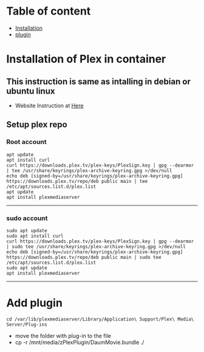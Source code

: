 # Table of content
- [Installation](#installation)
- [plugin](#plugin)

<a id='installation'></a>
# Installation of Plex in container

## This instruction is same as intalling in debian or ubuntu linux
- Website Instruction at [Here](https://pimylifeup.com/ubuntu-plex-media-server/)

## Setup plex repo
### Root account
```
apt update
apt install curl
curl https://downloads.plex.tv/plex-keys/PlexSign.key | gpg --dearmor | tee /usr/share/keyrings/plex-archive-keyring.gpg >/dev/null
echo deb [signed-by=/usr/share/keyrings/plex-archive-keyring.gpg] https://downloads.plex.tv/repo/deb public main | tee /etc/apt/sources.list.d/plex.list
apt update
apt install plexmediaserver
```

---

### sudo account
```
sudo apt update
sudo apt install curl
curl https://downloads.plex.tv/plex-keys/PlexSign.key | gpg --dearmor | sudo tee /usr/share/keyrings/plex-archive-keyring.gpg >/dev/null
echo deb [signed-by=/usr/share/keyrings/plex-archive-keyring.gpg] https://downloads.plex.tv/repo/deb public main | sudo tee /etc/apt/sources.list.d/plex.list
sudo apt update
apt install plexmediaserver
```

---

<a id='plugin'></a>
# Add plugin
```
cd /var/lib/plexmediaserver/Library/Application\ Support/Plex\ Media\ Server/Plug-ins
```
- move the folder with plug-in to the file
- cp -r /mnt/media/zPlexPlugin/DaumMovie.bundle ./
